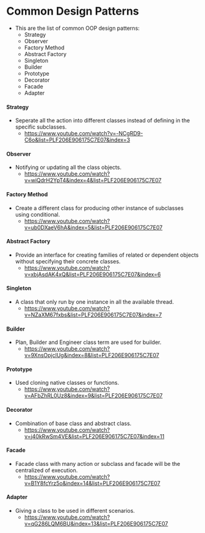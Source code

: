 # Common Design Patterns

* This are the list of common OOP design patterns:
    - Strategy
    - Observer
    - Factory Method
    - Abstract Factory
    - Singleton
    - Builder
    - Prototype
    - Decorator
    - Facade
    - Adapter

#### Strategy
* Seperate all the action into different classes instead of defining in the specific subclasses.
    - https://www.youtube.com/watch?v=-NCgRD9-C6o&list=PLF206E906175C7E07&index=3

#### Observer
* Notifying or updating all the class objects.
    - https://www.youtube.com/watch?v=wiQdrH2YpT4&index=4&list=PLF206E906175C7E07

#### Factory Method
* Create a different class for producing other instance of subclasses using conditional.
    - https://www.youtube.com/watch?v=ub0DXaeV6hA&index=5&list=PLF206E906175C7E07

#### Abstract Factory
* Provide an interface for creating families of related or dependent objects without specifying their concrete classes.
    - https://www.youtube.com/watch?v=xbjAsdAK4xQ&list=PLF206E906175C7E07&index=6

#### Singleton
* A class that only run by one instance in all the available thread.
    - https://www.youtube.com/watch?v=NZaXM67fxbs&list=PLF206E906175C7E07&index=7

#### Builder
* Plan, Builder and Engineer class term are used for builder.
    - https://www.youtube.com/watch?v=9XnsOpjclUg&index=8&list=PLF206E906175C7E07

#### Prototype
* Used cloning native classes or functions.
    - https://www.youtube.com/watch?v=AFbZhRL0Uz8&index=9&list=PLF206E906175C7E07

#### Decorator
* Combination of base class and abstract class.
    - https://www.youtube.com/watch?v=j40kRwSm4VE&list=PLF206E906175C7E07&index=11

#### Facade
* Facade class with many action or subclass and facade will be the centralized of execution.
    - https://www.youtube.com/watch?v=B1Y8fcYrz5o&index=14&list=PLF206E906175C7E07

#### Adapter
* Giving a class to be used in different scenarios.
    - https://www.youtube.com/watch?v=qG286LQM6BU&index=13&list=PLF206E906175C7E07